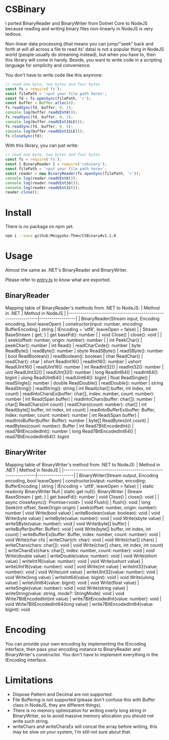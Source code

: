 # CSBinary
I ported BinaryReader and BinaryWriter from Dotnet Core to NodeJS because reading and writing binary files non-linearly in NodeJS is very tedious.

Non-linear data processing (that means you can jump/"seek" back and forth at will all across a file to read its' data) is not a popular thing in NodeJS world (people usually do streaming instead), but when you have to, then this library will come in handy. Beside, you want to write code in a scripting language for simplicity and convenience.

You don't have to write code like this anymore:
```js
// read one byte, two bytes and four bytes
const fs = require('fs');
const filePath = '<put your file path here>';
const fd = fs.openSync(filePath, 'r');
const buffer = Buffer.alloc(4);
fs.readSync(fd, buffer, 0, 1);
console.log(buffer.readUInt8());
fs.readSync(fd, buffer, 0, 2);
console.log(buffer.readUInt16LE());
fs.readSync(fd, buffer, 0, 4);
console.log(buffer.readUInt32LE());
fs.closeSync(fd);
```
With this library, you can just write:
```js
// read one byte, two bytes and four bytes
const fs = require('fs');
const { BinaryReader } = require('csbinary');
const filePath = '<put your file path here>';
const reader = new BinaryReader(fs.openSync(filePath, 'r'));
console.log(reader.readUInt8());
console.log(reader.readUInt16());
console.log(reader.readUInt32());
reader.close();
```
# Install
There is no package on npm yet.
```bash
npm i --save github:Meigyoku-Thmn/CSBinary#v1.1.0
```

# Usage
Almost the same as .NET's BinaryReader and BinaryWriter.<br>

Please refer to [entry.ts](entry.ts) to know what are exported.

## BinaryReader
Mapping table of BinaryReader's methods from .NET to NodeJS:
| Method in .NET                                                | Method in NodeJS |
|---------------------------------------------------------------|------------------|
| BinaryReader(Stream input, Encoding encoding, bool leaveOpen) | constructor(input: number, encoding: BufferEncoding \| string \| IEncoding = 'utf8', leaveOpen = false)               |
| Stream BaseStream { get; }                                    | get baseFd(): number |
| void Close()                                                  | close(): void |
|                                                               | seek(offset: number, origin: number): number |
| int PeekChar()                                                | peekChar(): number
| int Read()                                                    | readCharCode(): number
| byte ReadByte()                                               | readByte(): number
| sbyte ReadSByte()                                             | readSByte(): number
| bool ReadBoolean()                                            | readBoolean(): boolean
| char ReadChar()                                               | readChar(): char
| short ReadInt16()                                             | readInt16(): number
| ushort ReadUInt16()                                           | readUInt16(): number
| int ReadInt32()                                               | readInt32(): number
| uint ReadUInt32()                                             | readUInt32(): number
| long ReadInt64()                                              | readInt64(): bigint
| ulong ReadUInt64()                                            | readUInt64(): bigint
| float ReadSingle()                                            | readSingle(): number
| double ReadDouble()                                           | readDouble(): number
| string ReadString()                                           | readString(): string
| int Read(char[] buffer, int index, int count)                 | readIntoCharsEx(buffer: char[], index: number, count: number): number
| int Read(Span<char> buffer)                                   | readIntoChars(buffer: char[]): number
| char[] ReadChars(int count)                                   | readChars(count: number): char[]
| int Read(byte[] buffer, int index, int count)                 | readIntoBufferEx(buffer: Buffer, index: number, count: number): number
| int Read(Span<byte> buffer)                                   | readIntoBuffer(buffer: Buffer): number
| byte[] ReadBytes(int count)                                   | readBytes(count: number): Buffer
| int Read7BitEncodedInt()                                      | read7BitEncodedInt(): number
| long Read7BitEncodedInt64()                                   | read7BitEncodedInt64(): bigint

## BinaryWriter
Mapping table of BinaryWriter's method from .NET to NodeJS:
| Method in .NET                                                 | Method in NodeJS |
|----------------------------------------------------------------|------------------|
| BinaryWriter(Stream output, Encoding encoding, bool leaveOpen) | constructor(output: number, encoding: BufferEncoding \| string \| IEncoding = 'utf8', leaveOpen = false) |
| static readonly BinaryWriter Null                              | static get null(): BinaryWriter
| Stream BaseStream { get; }                                     | get baseFd(): number
| void Close()                                                   | close(): void
|                                                                | async closeAsync(): Promise\<void\>
| void Flush()                                                   | flush(): void
| long Seek(int offset, SeekOrigin origin)                       | seek(offset: number, origin: number): number
| void Write(bool value)                                         | writeBoolean(value: boolean): void
| void Write(byte value)                                         | writeByte(value: number): void
| void Write(sbyte value)                                        | writeSByte(value: number): void
| void Write(byte[] buffer)                                      | writeBuffer(buffer: Buffer): void
| void Write(byte[] buffer, int index, int count)                | writeBufferEx(buffer: Buffer, index: number, count: number): void
| void Write(char ch)                                            | writeChar(ch: char): void
| void Write(char[] chars)                                       | writeChars(chars: char[]): void
| void Write(char[] chars, int index, int count)                 | writeCharsEx(chars: char[], index: number, count: number): void
| void Write(double value)                                       | writeDouble(value: number): void
| void Write(short value)                                        | writeInt16(value: number): void
| void Write(ushort value)                                       | writeUInt16(value: number): void
| void Write(int value)                                          | writeInt32(value: number): void
| void Write(uint value)                                         | writeUInt32(value: number): void
| void Write(long value)                                         | writeInt64(value: bigint): void
| void Write(ulong value)                                        | writeUInt64(value: bigint): void
| void Write(float value)                                        | writeSingle(value: number): void
| void Write(string value)                                       | writeString(value: string, mode?: StringMode): void
| void Write7BitEncodedInt(int value)                            | write7BitEncodedInt(value: number): void
| void Write7BitEncodedInt64(long value)                         | write7BitEncodedInt64(value: bigint): void

# Encoding
You can provide your own encoding by implementing the IEncoding interface, then pass your encoding instance to BinaryReader and BinaryWriter's constructor. You don't have to implement everything in the IEncoding interface.

# Limitations
* Dispose Pattern and Decimal are not supported.<br>
* File Buffering is not supported (please don't confuse this with Buffer class in NodeJS, they are different things).
* There is no memory optimization for writing overly long string in BinaryWriter, so to avoid massive memory allocation you should not write such string.
* writeChars and writeCharsEx will concat the array before writing, this may be slow on your system, I'm still not sure about that.
